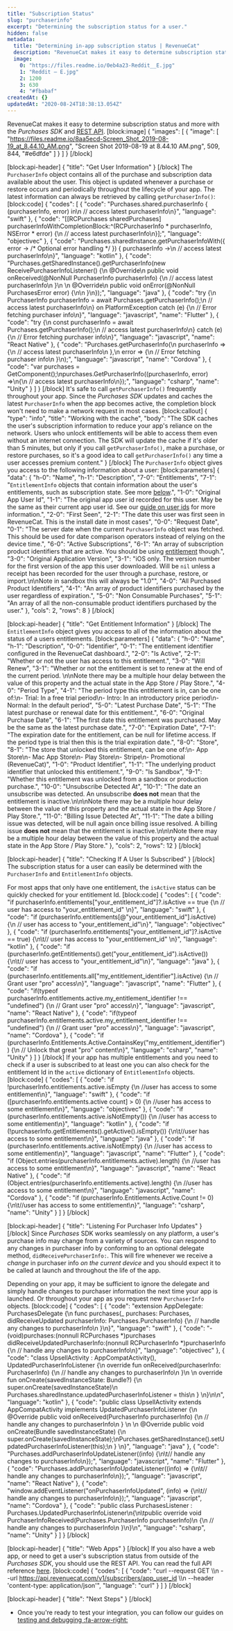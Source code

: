```yaml
---
title: "Subscription Status"
slug: "purchaserinfo"
excerpt: "Determining the subscription status for a user."
hidden: false
metadata: 
  title: "Determining in-app subscription status | RevenueCat"
  description: "RevenueCat makes it easy to determine subscription status and more with the Purchases SDK and REST API."
  image: 
    0: "https://files.readme.io/0eb4a23-Reddit__E.jpg"
    1: "Reddit – E.jpg"
    2: 1200
    3: 630
    4: "#fbabaf"
createdAt: {}
updatedAt: "2020-08-24T18:38:13.054Z"
---
```

RevenueCat makes it easy to determine subscription status and more with the *Purchases SDK* and [REST API](https://docs.revenuecat.com/reference). 
[block:image]
{
  "images": [
    {
      "image": [
        "https://files.readme.io/8aa5ecd-Screen_Shot_2019-08-19_at_8.44.10_AM.png",
        "Screen Shot 2019-08-19 at 8.44.10 AM.png",
        509,
        844,
        "#e6dfde"
      ]
    }
  ]
}
[/block]

[block:api-header]
{
  "title": "Get User Information"
}
[/block]
The `PurchaserInfo` object contains all of the purchase and subscription data available about the user. This object is updated whenever a purchase or restore occurs and periodically throughout the lifecycle of your app. The latest information can always be retrieved by calling `getPurchaserInfo()`:
[block:code]
{
  "codes": [
    {
      "code": "Purchases.shared.purchaserInfo { (purchaserInfo, error) in\n    // access latest purchaserInfo\n}",
      "language": "swift"
    },
    {
      "code": "[[RCPurchases sharedPurchases] purchaserInfoWithCompletionBlock:^(RCPurchaserInfo * purchaserInfo, NSError * error) {\n     // access latest purchaserInfo\n}];",
      "language": "objectivec"
    },
    {
      "code": "Purchases.sharedInstance.getPurchaserInfoWith({ error -> /* Optional error handling */ }) { purchaserInfo ->\n  // access latest purchaserInfo\n}",
      "language": "kotlin"
    },
    {
      "code": "Purchases.getSharedInstance().getPurchaserInfo(new ReceivePurchaserInfoListener() {\n  @Override\n  public void onReceived(@NonNull PurchaserInfo purchaserInfo) {\n    // access latest purchaserInfo\n  }\n  \n  @Override\n  public void onError(@NonNull PurchasesError error) {\n\n  }\n});",
      "language": "java"
    },
    {
      "code": "try {\n  PurchaserInfo purchaserInfo = await Purchases.getPurchaserInfo();\n  // access latest purchaserInfo\n} on PlatformException catch (e) {\n  // Error fetching purchaser info\n}",
      "language": "javascript",
      "name": "Flutter"
    },
    {
      "code": "try {\n  const purchaserInfo = await Purchases.getPurchaserInfo();\n  // access latest purchaserInfo\n} catch (e) {\n // Error fetching purchaser info\n}",
      "language": "javascript",
      "name": "React Native"
    },
    {
      "code": "Purchases.getPurchaserInfo(\n  purchaserInfo => {\n     // access latest purchaserInfo\n  },\n  error => {\n    // Error fetching purchaser info\n  }\n);",
      "language": "javascript",
      "name": "Cordova"
    },
    {
      "code": "var purchases = GetComponent<Purchases>();\npurchases.GetPurchaserInfo((purchaserInfo, error) =>\n{\n  // access latest purchaserInfo\n});",
      "language": "csharp",
      "name": "Unity"
    }
  ]
}
[/block]
It's safe to call `getPurchaserInfo()` frequently throughout your app. Since the *Purchases SDK* updates and caches the latest `PurchaserInfo` when the app becomes active, the completion block won't need to make a network request in most cases. 
[block:callout]
{
  "type": "info",
  "title": "Working with the cache",
  "body": "The SDK caches the user's subscription information to reduce your app's reliance on the network. Users who unlock entitlements will be able to access them even without an internet connection. The SDK will update the cache if it's older than 5 minutes, but only if you call `getPurchaserInfo()`, make a purchase, or restore purchases, so it's a good idea to call `getPurchaserInfo()` any time a user accesses premium content."
}
[/block]
The `PurchaserInfo` object gives you access to the following information about a user:
[block:parameters]
{
  "data": {
    "h-0": "Name",
    "h-1": "Description",
    "7-0": "Entitlements",
    "7-1": "`EntitlementInfo` objects that contain information about the user's entitlements, such as subscription state. See more [below](doc:purchaserinfo#section-get-entitlement-information).",
    "1-0": "Original App User Id",
    "1-1": "The original app user id recorded for this user. May be the same as their current app user id. See our [guide on user ids](doc:user-ids) for more information.",
    "2-0": "First Seen",
    "2-1": "The date this user was first seen in RevenueCat. This is the install date in most cases",
    "0-0": "Request Date",
    "0-1": "The server date when the current `PurchaserInfo` object was fetched. This should be used for date comparison operators instead of relying on the device time.",
    "6-0": "Active Subscriptions",
    "6-1": "An array of subscription product identifiers that are active. You should be using [entitlement](doc:entitlements) though.",
    "3-0": "Original Application Version",
    "3-1": "iOS only. The version number for the first version of the app this user downloaded. Will be `nil` unless a receipt has been recorded for the user through a purchase, restore, or import.\n\nNote in sandbox this will always be \"1.0\"",
    "4-0": "All Purchased Product Identifiers",
    "4-1": "An array of product identifiers purchased by the user regardless of expiration.",
    "5-0": "Non Consumable Purchases",
    "5-1": "An array of all the non-consumable product identifiers purchased by the user."
  },
  "cols": 2,
  "rows": 8
}
[/block]

[block:api-header]
{
  "title": "Get Entitlement Information"
}
[/block]
The `EntitlementInfo` object gives you access to all of the information about the status of a users entitlements.
[block:parameters]
{
  "data": {
    "h-0": "Name",
    "h-1": "Description",
    "0-0": "Identifier",
    "0-1": "The entitlement identifier configured in the RevenueCat dashboard.",
    "2-0": "Is Active",
    "2-1": "Whether or not the user has access to this entitlement.",
    "3-0": "Will Renew",
    "3-1": "Whether or not the entitlement is set to renew at the end of the current period. \n\nNote there may be a multiple hour delay between the value of this property and the actual state in the App Store / Play Store.",
    "4-0": "Period Type",
    "4-1": "The period type this entitlement is in, can be one of:\n- Trial: In a free trial period\n- Intro: In an introductory price period\n- Normal: In the default period",
    "5-0": "Latest Purchase Date",
    "5-1": "The latest purchase or renewal date for this entitlement.",
    "6-0": "Original Purchase Date",
    "6-1": "The first date this entitlement was purchased. May be the same as the latest purchase date.",
    "7-0": "Expiration Date",
    "7-1": "The expiration date for the entitlement, can be null for lifetime access. If the period type is trial then this is the trial expiration date.",
    "8-0": "Store",
    "8-1": "The store that unlocked this entitlement, can be one of:\n- App Store\n- Mac App Store\n- Play Store\n- Stripe\n- Promotional (RevenueCat)",
    "1-0": "Product Identifier",
    "1-1": "The underlying product identifier that unlocked this entitlement.",
    "9-0": "Is Sandbox",
    "9-1": "Whether this entitlement was unlocked from a sandbox or production purchase.",
    "10-0": "Unsubscribe Detected At",
    "10-1": "The date an unsubscribe was detected. An unsubscribe **does not** mean that the entitlement is inactive.\n\n\nNote there may be a multiple hour delay between the value of this property and the actual state in the App Store / Play Store.",
    "11-0": "Billing Issue Detected At",
    "11-1": "The date a billing issue was detected, will be null again once billing issue resolved. A billing issue **does not** mean that the entitlement is inactive.\n\n\nNote there may be a multiple hour delay between the value of this property and the actual state in the App Store / Play Store."
  },
  "cols": 2,
  "rows": 12
}
[/block]

[block:api-header]
{
  "title": "Checking If A User Is Subscribed"
}
[/block]
The subscription status for a user can easily be determined with the `PurchaserInfo` and `EntitlementInfo` objects.

For most apps that only have one entitlement, the `isActive` status can be quickly checked for your entitlement Id. 
[block:code]
{
  "codes": [
    {
      "code": "if purchaserInfo.entitlements[\"your_entitlement_id\"]?.isActive == true {\n  // user has access to \"your_entitlement_id\"                \n}",
      "language": "swift"
    },
    {
      "code": "if (purchaserInfo.entitlements[@\"your_entitlement_id\"].isActive) {\n  // user has access to \"your_entitlement_id\"\n}",
      "language": "objectivec"
    },
    {
      "code": "if (purchaserInfo.entitlements[\"your_entitlement_id\"]?.isActive == true) {\n\t// user has access to \"your_entitlement_id\"                \n}",
      "language": "kotlin"
    },
    {
      "code": "if (purchaserInfo.getEntitlements().get(\"your_entitlement_id\").isActive()) {\n\t// user has access to \"your_entitlement_id\"\n}",
      "language": "java"
    },
    {
      "code": "if (purchaserInfo.entitlements.all[\"my_entitlement_identifier\"].isActive) {\n  // Grant user \"pro\" access\n}",
      "language": "javascript",
      "name": "Flutter"
    },
    {
      "code": "if(typeof purchaserInfo.entitlements.active.my_entitlement_identifier !== \"undefined\") {\n  // Grant user \"pro\" access\n}",
      "language": "javascript",
      "name": "React Native"
    },
    {
      "code": "if(typeof purchaserInfo.entitlements.active.my_entitlement_identifier !== \"undefined\") {\n  // Grant user \"pro\" access\n}",
      "language": "javascript",
      "name": "Cordova"
    },
    {
      "code": "if (purchaserInfo.Entitlements.Active.ContainsKey(\"my_entitlement_identifier\")) {\n  // Unlock that great \"pro\" content\n}",
      "language": "csharp",
      "name": "Unity"
    }
  ]
}
[/block]
If your app has multiple entitlements and you need to check if a user is subscribed to at least one you can also check for the entitlement Id in the `active` dictionary of `EntitlementInfo` objects.
[block:code]
{
  "codes": [
    {
      "code": "if !purchaserInfo.entitlements.active.isEmpty {\n    //user has access to some entitlement\n}",
      "language": "swift"
    },
    {
      "code": "if ([purchaserInfo.entitlements.active count] > 0) {\n    //user has access to some entitlement\n}",
      "language": "objectivec"
    },
    {
      "code": "if (purchaserInfo.entitlements.active.isNotEmpty()) {\n  //user has access to some entitlement\n}",
      "language": "kotlin"
    },
    {
      "code": "if (!purchaserInfo.getEntitlements().getActive().isEmpty()) {\n\t//user has access to some entitlement\n}",
      "language": "java"
    },
    {
      "code": "if (purchaserInfo.entitlements.active.isNotEmpty) {\n  //user has access to some entitlement\n}",
      "language": "javascript",
      "name": "Flutter"
    },
    {
      "code": "if (Object.entries(purchaserInfo.entitlements.active).length) {\n  //user has access to some entitlement\n}",
      "language": "javascript",
      "name": "React Native"
    },
    {
      "code": "if (Object.entries(purchaserInfo.entitlements.active).length) {\n  //user has access to some entitlement\n}",
      "language": "javascript",
      "name": "Cordova"
    },
    {
      "code": "if (purchaserInfo.Entitlements.Active.Count != 0) {\n\t//user has access to some entitlement\n}",
      "language": "csharp",
      "name": "Unity"
    }
  ]
}
[/block]

[block:api-header]
{
  "title": "Listening For Purchaser Info Updates"
}
[/block]
Since *Purchases* SDK works seamlessly on any platform, a user's purchase info may change from a variety of sources. You can respond to any changes in purchaser info by conforming to an optional delegate method, `didReceivePurchaserInfo:`. This will fire whenever we receive a *change* in purchaser info *on the current device* and you should expect it to be called at launch and throughout the life of the app.

Depending on your app, it may be sufficient to ignore the delegate and simply handle changes to purchaser information the next time your app is launched. Or throughout your app as you request new `PurchaserInfo` objects.
[block:code]
{
  "codes": [
    {
      "code": "extension AppDelegate: PurchasesDelegate {\n    func purchases(_ purchases: Purchases, didReceiveUpdated purchaserInfo: Purchases.PurchaserInfo) {\n        // handle any changes to purchaserInfo\n    }\n}",
      "language": "swift"
    },
    {
      "code": "- (void)purchases:(nonnull RCPurchases *)purchases didReceiveUpdatedPurchaserInfo:(nonnull RCPurchaserInfo *)purchaserInfo {\n    // handle any changes to purchaserInfo\n}",
      "language": "objectivec"
    },
    {
      "code": "class UpsellActivity : AppCompatActivity(), UpdatedPurchaserInfoListener {\n  override fun onReceived(purchaserInfo: PurchaserInfo) {\n    // handle any changes to purchaserInfo\n  }\n  \n  override fun onCreate(savedInstanceState: Bundle?) {\n    super.onCreate(savedInstanceState)\n    Purchases.sharedInstance.updatedPurchaserInfoListener = this\n  }   \n}\n\n",
      "language": "kotlin"
    },
    {
      "code": "public class UpsellActivity extends AppCompatActivity implements UpdatedPurchaserInfoListener {\n  @Override public void onReceived(PurchaserInfo purchaserInfo) {\n    // handle any changes to purchaserInfo\n  } \n  \n  @Override public void onCreate(Bundle savedInstanceState) {\n    super.onCreate(savedInstanceState);\nPurchases.getSharedInstance().setUpdatedPurchaserInfoListener(this);\n  }   \n}",
      "language": "java"
    },
    {
      "code": "Purchases.addPurchaserInfoUpdateListener((info) {\n\t// handle any changes to purchaserInfo\n});",
      "language": "javascript",
      "name": "Flutter"
    },
    {
      "code": "Purchases.addPurchaserInfoUpdateListener((info) => {\n\t// handle any changes to purchaserInfo\n});",
      "language": "javascript",
      "name": "React Native"
    },
    {
      "code": "window.addEventListener(\"onPurchaserInfoUpdated\", (info) => {\n\t// handle any changes to purchaserInfo\n});",
      "language": "javascript",
      "name": "Cordova"
    },
    {
      "code": "public class PurchasesListener : Purchases.UpdatedPurchaserInfoListener\n{\n\tpublic override void PurchaserInfoReceived(Purchases.PurchaserInfo purchaserInfo)\n    {\n       // handle any changes to purchaserInfo\n    }\n}\n",
      "language": "csharp",
      "name": "Unity"
    }
  ]
}
[/block]

[block:api-header]
{
  "title": "Web Apps"
}
[/block]
If you also have a web app, or need to get a user's subscription status from outside of the *Purchases SDK*, you should use the REST API. You can read the full API reference [here](https://docs.revenuecat.com/reference).
[block:code]
{
  "codes": [
    {
      "code": "curl --request GET \\\n  --url https://api.revenuecat.com/v1/subscribers/app_user_id \\\n  --header 'content-type: application/json'",
      "language": "curl"
    }
  ]
}
[/block]

[block:api-header]
{
  "title": "Next Steps"
}
[/block]
* Once you're ready to test your integration, you can follow our guides on [testing and debugging :fa-arrow-right:](doc:debugging)